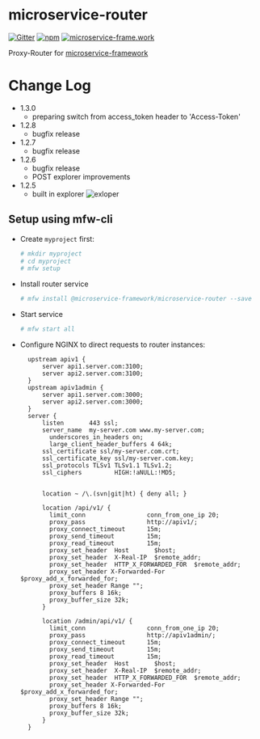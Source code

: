 # microservice-router

[![Gitter](https://img.shields.io/gitter/room/microservice-framework/chat.svg?style=flat-square)](https://gitter.im/microservice-framework/chat)
[![npm](https://img.shields.io/npm/dt/@microservice-framework/microservice-router.svg?style=flat-square)](https://www.npmjs.com/~microservice-framework)
[![microservice-frame.work](https://img.shields.io/badge/online%20docs-200-green.svg?style=flat-square)](http://microservice-frame.work)

Proxy-Router for [microservice-framework](https://www.npmjs.com/~microservice-framework)

# Change Log
- 1.3.0
  - preparing switch from access_token header to 'Access-Token'
- 1.2.8
  - bugfix release
- 1.2.7
  - bugfix release
- 1.2.6
  - bugfix release
  - POST explorer improvements
- 1.2.5 
  - built in explorer ![exloper](https://files.gitter.im/microservice-framework/chat/Quaa/Screen-Shot-2017-05-08-at-10.38.51-PM.png)

## Setup using mfw-cli

- Create `myproject` first:
  
  ```bash
  # mkdir myproject
  # cd myproject
  # mfw setup 
  ```

- Install router service
  ```bash
  # mfw install @microservice-framework/microservice-router --save
  ```
- Start service
  ```bash
  # mfw start all
  ```
- Configure NGINX to direct requests to router instances:

  ```nginx
    upstream apiv1 {
        server api1.server.com:3100;
        server api2.server.com:3100;
    }
    upstream apiv1admin {
        server api1.server.com:3000;
        server api2.server.com:3000;
    }
    server {
        listen       443 ssl;
        server_name  my-server.com www.my-server.com;
	      underscores_in_headers on;
	      large_client_header_buffers 4 64k;
        ssl_certificate ssl/my-server.com.crt;
        ssl_certificate_key ssl/my-server.com.key;
        ssl_protocols TLSv1 TLSv1.1 TLSv1.2;
        ssl_ciphers         HIGH:!aNULL:!MD5;


        location ~ /\.(svn|git|ht) { deny all; }

        location /api/v1/ {
          limit_conn                 conn_from_one_ip 20;
          proxy_pass                 http://apiv1/;
          proxy_connect_timeout      15m;
          proxy_send_timeout         15m;
          proxy_read_timeout         15m;
          proxy_set_header  Host       $host;
          proxy_set_header  X-Real-IP  $remote_addr;
          proxy_set_header  HTTP_X_FORWARDED_FOR  $remote_addr;
          proxy_set_header X-Forwarded-For $proxy_add_x_forwarded_for;
          proxy_set_header Range "";
          proxy_buffers 8 16k;
          proxy_buffer_size 32k;
        }

        location /admin/api/v1/ {
          limit_conn                 conn_from_one_ip 20;
          proxy_pass                 http://apiv1admin/;
          proxy_connect_timeout      15m;
          proxy_send_timeout         15m;
          proxy_read_timeout         15m;
          proxy_set_header  Host       $host;
          proxy_set_header  X-Real-IP  $remote_addr;
          proxy_set_header  HTTP_X_FORWARDED_FOR  $remote_addr;
          proxy_set_header X-Forwarded-For $proxy_add_x_forwarded_for;
          proxy_set_header Range "";
          proxy_buffers 8 16k;
          proxy_buffer_size 32k;
        }
    }
   ```

